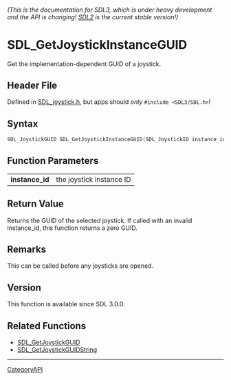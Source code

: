 ###### (This is the documentation for SDL3, which is under heavy development and the API is changing! [SDL2](https://wiki.libsdl.org/SDL2/) is the current stable version!)
# SDL_GetJoystickInstanceGUID

Get the implementation-dependent GUID of a joystick.

## Header File

Defined in [SDL_joystick.h](https://github.com/libsdl-org/SDL/blob/main/include/SDL3/SDL_joystick.h), but apps should _only_ `#include <SDL3/SDL.h>`!

## Syntax

```c
SDL_JoystickGUID SDL_GetJoystickInstanceGUID(SDL_JoystickID instance_id);

```

## Function Parameters

|                     |                          |
| ------------------- | ------------------------ |
| **instance_id**     | the joystick instance ID |

## Return Value

Returns the GUID of the selected joystick. If called with an invalid
instance_id, this function returns a zero GUID.

## Remarks

This can be called before any joysticks are opened.

## Version

This function is available since SDL 3.0.0.

## Related Functions

* [SDL_GetJoystickGUID](SDL_GetJoystickGUID)
* [SDL_GetJoystickGUIDString](SDL_GetJoystickGUIDString)

----
[CategoryAPI](CategoryAPI)

